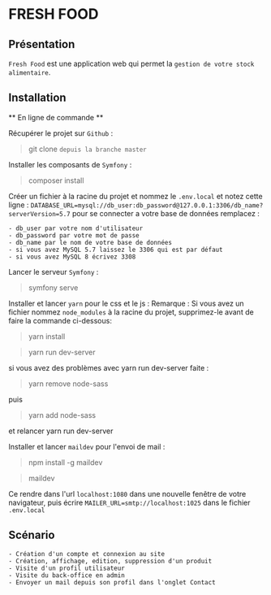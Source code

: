 # FRESH FOOD #

## Présentation ##

`Fresh Food` est une application web qui permet la `gestion de votre stock alimentaire`.

## Installation  ##

** En ligne de commande **

Récupérer le projet sur `Github` :
> git clone `depuis la branche master`

Installer les composants de `Symfony` :
> composer install

Créer un fichier à la racine du projet et nommez le `.env.local` et notez cette ligne :
`DATABASE_URL=mysql://db_user:db_password@127.0.0.1:3306/db_name?serverVersion=5.7`
pour se connecter a votre base de données remplacez : 

    - db_user par votre nom d'utilisateur
    - db_password par votre mot de passe
    - db_name par le nom de votre base de données
    - si vous avez MySQL 5.7 laissez le 3306 qui est par défaut
    - si vous avez MySQL 8 écrivez 3308

Lancer le serveur `Symfony` :
> symfony serve

Installer et lancer `yarn` pour le css et le js :
Remarque : Si vous avez un fichier nommez `node_modules` à la racine du projet, supprimez-le avant de faire la commande ci-dessous:

> yarn install

> yarn run dev-server

si vous avez des problèmes avec yarn run dev-server faite :

> yarn remove node-sass

puis 

> yarn add node-sass

et relancer yarn run dev-server

Installer et lancer `maildev` pour l'envoi de mail :

> npm install -g maildev

> maildev

Ce rendre dans l'url `localhost:1080` dans une nouvelle fenêtre de votre navigateur, 
puis écrire `MAILER_URL=smtp://localhost:1025` dans le fichier `.env.local`

## Scénario  ##
    
    - Création d'un compte et connexion au site
    - Création, affichage, edition, suppression d'un produit
    - Visite d'un profil utilisateur
    - Visite du back-office en admin
    - Envoyer un mail depuis son profil dans l'onglet Contact